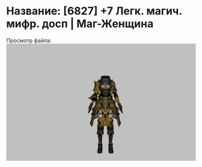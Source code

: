 # Название: [6827] +7 Легк. магич. мифр. досп | Маг-Женщина

Просмотр файла:
![p050023.png](p050023.png)
